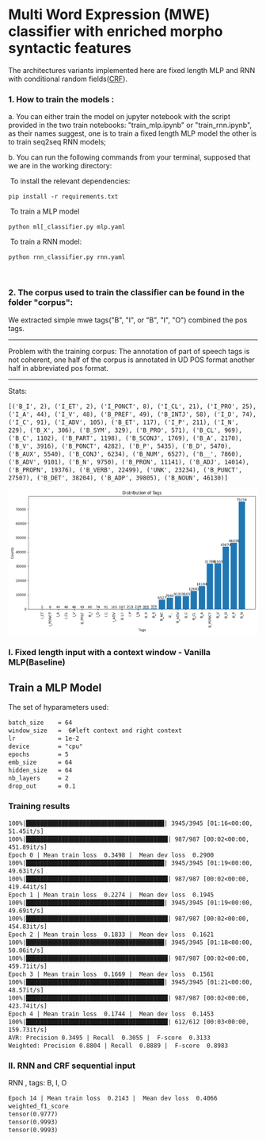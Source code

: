 # Multi Word Expression (MWE) classifier with enriched morpho syntactic features 

The architectures variants implemented here are fixed length MLP and RNN with conditional random fields([CRF](https://arxiv.org/abs/1508.01991)).

### 1. How to train the models :

a. You can either train the model on jupyter notebook with the script provided in the two train notebooks: "train_mlp.ipynb" or "train_rnn.ipynb", as their names suggest, one is to train a fixed length MLP model the other is to train seq2seq RNN models;

b. You can run the following commands from your terminal, supposed that we are in the working directory:

​     To install the relevant dependencies:

```
pip install -r requirements.txt
```

​     To train a MLP model

```
python ml[_classifier.py mlp.yaml
```

​     To train a RNN model:

```
python rnn_classifier.py rnn.yaml
```

​    

### 2. The corpus used to train the classifier can be found in the folder "corpus":

We extracted simple mwe tags("B", "I", or "B", "I", "O") combined the pos tags. 

***

Problem with the training corpus: The annotation of part of speech tags is not coherent, one half of the corpus is annotated in UD POS format another half in abbreviated pos format.

***



Stats:

```
[('B_I', 2), ('I_ET', 2), ('I_PONCT', 8), ('I_CL', 21), ('I_PRO', 25), ('I_A', 44), ('I_V', 48), ('B_PREF', 49), ('B_INTJ', 58), ('I_D', 74), ('I_C', 91), ('I_ADV', 105), ('B_ET', 117), ('I_P', 211), ('I_N', 229), ('B_X', 306), ('B_SYM', 329), ('B_PRO', 571), ('B_CL', 969), ('B_C', 1102), ('B_PART', 1198), ('B_SCONJ', 1769), ('B_A', 2170), ('B_V', 3916), ('B_PONCT', 4282), ('B_P', 5435), ('B_D', 5470), ('B_AUX', 5540), ('B_CONJ', 6234), ('B_NUM', 6527), ('B__', 7860), ('B_ADV', 9101), ('B_N', 9750), ('B_PRON', 11141), ('B_ADJ', 14014), ('B_PROPN', 19376), ('B_VERB', 22499), ('UNK', 23234), ('B_PUNCT', 27507), ('B_DET', 38204), ('B_ADP', 39805), ('B_NOUN', 46130)]
```

![image](stats_corpus.png)

### 

### I. Fixed length input with a context window - Vanilla MLP(Baseline)  

## Train a MLP Model

The set of hyparameters used:

```
batch_size    = 64
window_size   =  6#left context and right context
lr            = 1e-2
device        = "cpu"
epochs        = 5
emb_size      = 64
hidden_size   = 64
nb_layers     = 2
drop_out      = 0.1
```

### Training results 

```
100%|███████████████████████████████████████| 3945/3945 [01:16<00:00, 51.45it/s]
100%|████████████████████████████████████████| 987/987 [00:02<00:00, 451.89it/s]
Epoch 0 | Mean train loss  0.3498 |  Mean dev loss  0.2900 
100%|███████████████████████████████████████| 3945/3945 [01:19<00:00, 49.63it/s]
100%|████████████████████████████████████████| 987/987 [00:02<00:00, 419.44it/s]
Epoch 1 | Mean train loss  0.2274 |  Mean dev loss  0.1945 
100%|███████████████████████████████████████| 3945/3945 [01:19<00:00, 49.69it/s]
100%|████████████████████████████████████████| 987/987 [00:02<00:00, 454.83it/s]
Epoch 2 | Mean train loss  0.1833 |  Mean dev loss  0.1621 
100%|███████████████████████████████████████| 3945/3945 [01:18<00:00, 50.06it/s]
100%|████████████████████████████████████████| 987/987 [00:02<00:00, 459.71it/s]
Epoch 3 | Mean train loss  0.1669 |  Mean dev loss  0.1561 
100%|███████████████████████████████████████| 3945/3945 [01:21<00:00, 48.57it/s]
100%|████████████████████████████████████████| 987/987 [00:02<00:00, 423.74it/s]
Epoch 4 | Mean train loss  0.1744 |  Mean dev loss  0.1453 
100%|████████████████████████████████████████| 612/612 [00:03<00:00, 159.73it/s]
AVR: Precision 0.3495 | Recall  0.3055 |  F-score  0.3133 
Weighted: Precision 0.8804 | Recall  0.8889 |  F-score  0.8983 
```



### II. RNN and CRF sequential input



RNN , tags: B, I, O

```
Epoch 14 | Mean train loss  0.2143 |  Mean dev loss  0.4066 
weighted_f1_score
tensor(0.9777)
tensor(0.9993)
tensor(0.9993)
```





